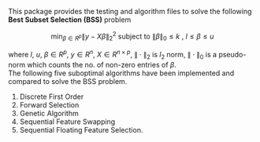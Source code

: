 This package provides the testing and algorithm files to solve the following **Best Subset Selection (BSS)** problem
```math
\min_{ \beta \in R^p} \|y-X \beta \|_{2}^{2}  \text{ subject to } \|\beta\|_{0}\leq k \text{ , } l\leq \beta \leq u
``` 
where $l$, $u$, $\beta \in R^p$, $y \in R^n$, $X \in R^{n \times p}$, $`\| \cdot \|_{2}`$ is $`l_{2}`$ norm, $`\|\cdot\|_{0}`$ is a pseudo-norm which counts the no. of non-zero entries of $`\beta`$.\
The following five suboptimal algorithms have been implemented
and compared to solve the BSS problem.
1. Discrete First Order
2. Forward Selection
3. Genetic Algorithm
4. Sequential Feature Swapping
5. Sequential Floating Feature Selection.
